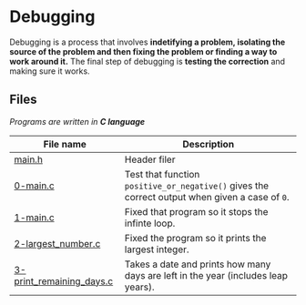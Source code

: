 Debugging
=
Debugging is a process that involves **indetifying a problem, isolating the source of the problem and then fixing the problem or finding a way to work around it.** The final step of debugging is **testing the correction** and making sure it works.
</br>


## Files
*Programs are written in **C language***

File name | Description
--------- | ------------
[main.h](https://github.com/Donaldoo/holbertonschool-low_level_programming/blob/main/debugging/0-main.c) | Header filer
[0-main.c](https://github.com/Donaldoo/holbertonschool-low_level_programming/blob/main/debugging/0-main.c) | Test that function `positive_or_negative()` gives the correct output when given a case of `0`.
[1-main.c](https://github.com/Donaldoo/holbertonschool-low_level_programming/blob/main/debugging/1-main.c) | Fixed that program so it stops the infinte loop.
[2-largest_number.c](https://github.com/Donaldoo/holbertonschool-low_level_programming/blob/main/debugging/2-largest_number.c) | Fixed the program so it prints the largest integer.
[3-print_remaining_days.c](https://github.com/Donaldoo/holbertonschool-low_level_programming/blob/main/debugging/3-print_remaining_days.c) | Takes a date and prints how many days are left in the year (includes leap years).
